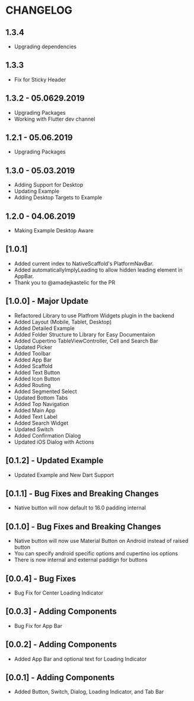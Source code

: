 # CHANGELOG

## 1.3.4

* Upgrading dependencies

## 1.3.3

* Fix for Sticky Header

## 1.3.2 - 05.0629.2019

* Upgrading Packages
* Working with Flutter dev channel

## 1.2.1 - 05.06.2019

* Upgrading Packages

## 1.3.0 - 05.03.2019

* Adding Support for Desktop
* Updating Example
* Adding Desktop Targets to Example

## 1.2.0 - 04.06.2019

* Making Example Desktop Aware

## [1.0.1]

* Added current index to NativeScaffold's PlatformNavBar.
* Added automaticallyImplyLeading to allow hidden leading element in AppBar.
* Thank you to @amadejkastelic for the PR

## [1.0.0] - Major Update

* Refactored Library to use Platfrom Widgets plugin in the backend
* Added Layout (Mobile, Tablet, Desktop)
* Added Detailed Example
* Added Folder Structure to Library for Easy Documentaion
* Added Cupertino TableViewController, Cell and Search Bar
* Updated Picker
* Added Toolbar
* Added App Bar
* Added Scaffold
* Added Text Button
* Added Icon Button
* Added Routing
* Added Segmented Select
* Updated Bottom Tabs
* Added Top Navigation
* Added Main App
* Added Text Label
* Added Search Widget
* Updated Switch
* Added Confirmation Dialog
* Updated iOS Dialog with Actions

## [0.1.2] - Updated Example

* Updated Example and New Dart Support

## [0.1.1] - Bug Fixes and Breaking Changes

* Native button will now default to 16.0 padding internal

## [0.1.0] - Bug Fixes and Breaking Changes

* Native button will now use Material Button on Android instead of raised button
* You can specify android specific options and cupertino ios options
* There is now internal and external paddign for buttons

## [0.0.4] - Bug Fixes

* Bug Fix for Center Loading Indicator

## [0.0.3] - Adding Components

* Bug Fix for App Bar

## [0.0.2] - Adding Components

* Added App Bar and optional text for Loading Indicator

## [0.0.1] - Adding Components

* Added Button, Switch, Dialog, Loading Indicator, and Tab Bar
